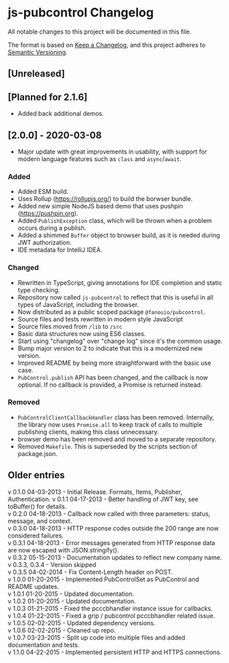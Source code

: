 # js-pubcontrol Changelog

All notable changes to this project will be documented in this file.

The format is based on [Keep a Changelog](https://keepachangelog.com/en/1.0.0/),
and this project adheres to [Semantic Versioning](https://semver.org/spec/v2.0.0.html).

## [Unreleased]

## [Planned for 2.1.6]
- Added back additional demos.

## [2.0.0] - 2020-03-08
- Major update with great improvements in usability, with support for modern
  language features such as `class` and `async`/`await`.

### Added
- Added ESM build.
- Uses Rollup (https://rollupjs.org/) to build the borwser bundle.
- Added new simple NodeJS based demo that uses pushpin (https://pushpin.org).
- Added `PublishException` class, which will be thrown when a problem occurs during a publish.
- Added a shimmed `Buffer` object to browser build, as it is needed during JWT authorization.
- IDE metadata for IntelliJ IDEA.

### Changed
- Rewritten in TypeScript, giving annotations for IDE completion and static type checking.
- Repository now called `js-pubcontrol` to reflect that this is useful in all types of JavaScript,
  including the browser.
- Now distributed as a public scoped package `@fanouio/pubcontrol`.
- Source files and tests rewritten in modern style JavaScript
- Source files moved from `/lib` to `/src`
- Basic data structures now using ES6 classes.
- Start using "changelog" over "change log" since it's the common usage.
- Bump major version to 2 to indicate that this is a modernized new version.
- Improved README by being more straightforward with the basic use case.
- `PubControl.publish` API has been changed, and the callback is now optional.
  If no callback is provided, a Promise is returned instead.

### Removed
- `PubControlClientCallbackHandler` class has been removed. Internally, the library now uses
  `Promise.all` to keep track of calls to multiple publishing clients, making this
  class unnecessary.
- browser demo has been removed and moved to a separate repository.
- Removed `Makefile`. This is superseded by the scripts section of package.json.

## Older entries

v 0.1.0 04-03-2013  - Initial Release. Formats, Items, Publisher, Authentication.
v 0.1.1 04-17-2013  - Better handling of JWT key, see toBuffer() for details.  
v 0.2.0 04-18-2013  - Callback now called with three parameters: status, message, and context.  
v 0.3.0 04-18-2013  - HTTP response codes outside the 200 range are now considered failures.  
v 0.3.1 04-18-2013  - Error messages generated from HTTP response data are now escaped with JSON.stringify().  
v 0.3.2 05-15-2013  - Documentation updates to reflect new company name.  
v 0.3.3, 0.3.4      - Version skipped  
v 0.3.5 04-02-2014  - Fix Content-Length header on POST.  
v 1.0.0 01-20-2015  - Implemented PubControlSet as PubControl and README updates.  
v 1.0.1 01-20-2015  - Updated documentation.  
v 1.0.2 01-20-2015  - Updated documentation.  
v 1.0.3 01-21-2015  - Fixed the pcccbhandler instance issue for callbacks.  
v 1.0.4 01-22-2015  - Fixed a grip / pubcontrol pcccbhandler related issue.  
v 1.0.5 02-02-2015  - Updated dependency versions.  
v 1.0.6 02-02-2015  - Cleaned up repo.  
v 1.0.7 03-23-2015  - Split up code into multiple files and added documentation and tests.  
v 1.1.0 04-22-2015  - Implemented persistent HTTP and HTTPS connections.

